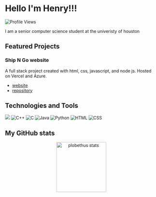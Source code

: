 # Hello I'm Henry!!!
![Profile Views](https://komarev.com/ghpvc/?username=plobethus)


<div class="github-introduction">

I am a senior computer science student at the univeristy of houston

</div>

## Featured Projects
### Ship N Go website
A full stack project created with html, css, javascript, and node js. Hosted on Vercel and Azure.
- [website](https://shipngo-g9cpbhdvfhgca3cb.northcentralus-01.azurewebsites.net/)
- [repository](https://github.com/plobethus/ShipNGo-backend)

## Technologies and Tools
![](https://img.shields.io/badge/OS-Linux-informational?style=flat&logo=linux&logoColor=white&color=2bbc8a)
![C++](https://img.shields.io/badge/C++-blue?style=flat&logo=c%2B%2B&logoColor=white)
![C](https://img.shields.io/badge/C-00599C?style=flat&logo=c&logoColor=white)
![Java](https://img.shields.io/badge/Java-007396?style=flat&logo=java&logoColor=white)
![Python](https://img.shields.io/badge/Python-3776AB?style=flat&logo=python&logoColor=white)
![HTML](https://img.shields.io/badge/HTML-E34F26?style=flat&logo=html5&logoColor=white)
![CSS](https://img.shields.io/badge/CSS-1572B6?style=flat&logo=css3&logoColor=white)
## My GitHub stats

<div class="badges-githubstats">
  <p align="center">
    <img src="https://github-readme-stats.vercel.app/api?username=plobethus&theme=dark&show_icons=true&hide_border=true&count_private=true" alt="plobethus stats" height="165">
    <img src="https://github-readme-stats.vercel.app/api/top-langs/?username=plobethus&theme=dark)&show_icons=true&hide_border=true&count_private=true" alt="plobethus languages" height="165>
  </p>
</div>


<!---
plobethus/plobethus is a ✨ special ✨ repository because its `README.md` (this file) appears on your GitHub profile.
You can click the Preview link to take a look at your changes.
--->
